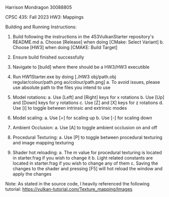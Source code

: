 Harrison Mondragon
30088805

CPSC 435: Fall 2023
HW3: Mappings

Building and Running Instructions:

 1. Build following the instructions in the 453VulkanStarter repository's README.md
    a. Choose [Release] when doing [CMake: Select Variant]
    b. Choose [HW3] when doing [CMAKE: Build Target]

 2. Ensure build finished successfully

 3. Navigate to [build] where there should be a HW3/HW3 executible

 4. Run HW1Starter.exe by doing [./HW3 obj/path.obj regular/colour/path.png ao/colour/path.png]
    a. To avoid issues, please use absolute path to the files you intend to use

 5. Model rotations:
    a. Use [Left] and [Right] keys for x rotations
    b. Use [Up] and [Down] keys for y rotations
    c. Use [Z] and [X] keys for z rotations
    d. Use [i] to toggle between intrinsic and extrinsic modes

 6. Model scaling:
    a. Use [=] for scaling up
    b. Use [-] for scaling down

 7. Ambient Occlusion:
    a. Use [A] to toggle ambient occlusion on and off

 8. Procedural Texturing:
    a. Use [P] to toggle between procedural texturing and image mapping texturing

 9. Shader hot reloading:
    a. The m value for procedural texturing is located in starter.frag if you wish to change it
    b. Light related constants are located in starter.frag if you wish to change any of them
    c. Saving the changes to the shader and pressing [F5] will hot reload the window and apply the changes

Note: As stated in the source code, I heavily referenced the following tutorial:
      https://vulkan-tutorial.com/Texture_mapping/Images